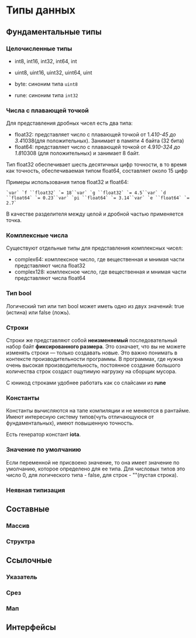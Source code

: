 # Типы данных

## Фундаментальные типы 

### Целочисленные типы

- int8, int16, int32, int64, int

- uint8, uint16, uint32, uint64, uint

- byte: синоним типа `uint8`

- rune: синоним типа `int32`


### Числа с плавающей точкой

Для представления дробных чисел есть два типа:

- float32: представляет число с плавающей точкой от 1.4*10-45 до 3.4*1038(для положительных). Занимает в памяти 4 байта (32 бита)
- float64: представляет число с плавающей точкой от 4.9*10-324 до 1.8*10308 (для положительных) и занимает 8 байт.

Тип float32 обеспечивает шесть десятичных цифр точности, в то время как точность, обеспечиваемая типом float64, составляет около 15 цифр

Примеры использования типов float32 и float64:

```
`var` `f ``float32` `= 18``var` `g ``float32` `= 4.5``var` `d ``float64` `= 0.23``var` `pi ``float64` `= 3.14``var` `e ``float64` `= 2.7`
```

В качестве разделителя между целой и дробной частью применяется точка.

### Комплексные числа

Существуют отдельные типы для представления комплексных чисел:

- complex64: комплексное число, где вещественная и мнимая части представляют числа float32
- complex128: комплексное число, где вещественная и мнимая части представляют числа float64

### Тип bool

Логический тип или тип bool может иметь одно из двух значений: true (истина) или false (ложь).

### Строки

Строки же представляют собой **неизменяемый** последовательный набор байт **фиксированного размера**. Это означает, что вы не можете изменять строки — только создавать новые. Это важно понимать в контексте производительности программы. В программах, где нужна очень высокая производительность, постоянное создание большого количества строк создаст ощутимую нагрузку на сборщик мусора.

С юникод строками удобнее работать как со слайсами из **rune**

### Константы

Константы вычисляются на тапе компиляции и не меняются в рантайме. Имеют интересную систему типов(чуть отличающуюся от фундаментальных), имеют повышенную точность.

Есть генератор констант **iota**.

### Значение по умолчанию

Если переменной не присвоено значение, то она имеет значение по умолчанию, которое определено для ее типа. Для числовых типов это число 0, для логического типа - false, для строк - ""(пустая строка).

### Неявная типизация

## Составные

### Массив

### Структра



## Ссылочные

### Указатель

### Срез

### Мап

###  

## Интерфейсы

### 

###  

###  

###  

### 